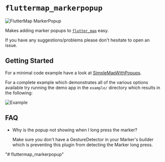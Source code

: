 # `fluttermap_markerpopup`

![FlutterMap MarkerPopup](https://raw.githubusercontent.com/ymrabti/fluttermap_markerpopup/main/demo.gif)

Makes adding marker popups to [`flutter_map`](https://github.com/fleaflet/flutter_map) easy.

If you have any suggestions/problems please don't hesitate to open an issue.

## Getting Started

For a minimal code example have a look at [SimpleMapWithPopups](https://github.com/ymrabti/fluttermap_markerpopup/blob/master/example/lib/simple_map_with_popups.dart).

For a complete example which demonstrates all of the various options available try running the demo app in the `example/` directory which results in the following:

![Example](https://github.com/ymrabti/fluttermap_markerpopup/blob/master/demo.gif)

## FAQ

* Why is the popup not showing when I long press the marker?

   Make sure you don't have a GestureDetector in your Marker's builder which is preventing this plugin from detecting the Marker long press.


"# fluttermap_markerpopup" 
